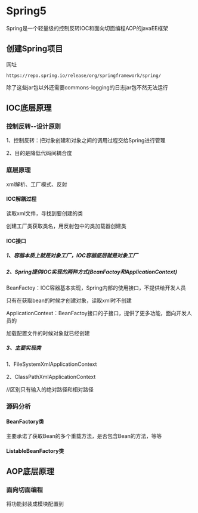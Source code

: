 # Spring5

Spring是一个轻量级的控制反转IOC和面向切面编程AOP的javaEE框架

## 创建Spring项目

网址

```http
https://repo.spring.io/release/org/springframework/spring/
```

除了这些jar包以外还需要commons-logging的日志jar包不然无法运行

## IOC底层原理

### 控制反转--设计原则

1、控制反转：把对象创建和对象之间的调用过程交给Spring进行管理

2、目的是降低代码间耦合度

### 底层原理

xml解析、工厂模式、反射

#### IOC解耦过程

读取xml文件，寻找到要创建的类

创建工厂类获取类名，用反射包中的类加载器创建类

#### IOC接口

##### 1、容器本质上就是对象工厂，IOC容器底层就是对象工厂

##### 2、Spring提供IOC实现的两种方式(BeanFactoy和ApplicationContext)

BeanFactoy：IOC容器基本实现，Spring内部的使用接口，不提供给开发人员

只有在获取bean的时候才创建对象，读取xml时不创建

ApplicationContext：BeanFactoy接口的子接口，提供了更多功能，面向开发人员的

加载配置文件的时候对象就已经创建

##### 3、主要实现类

1、FileSystemXmlApplicationContext

2、ClassPathXmlApplicationContext

//区别只有输入的绝对路径和相对路径

### 源码分析

#### BeanFactory类

主要承诺了获取Bean的多个重载方法，是否包含Bean的方法，等等



#### ListableBeanFactory类



## AOP底层原理

### 面向切面编程

将功能封装成模块配置到

